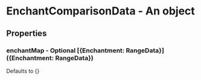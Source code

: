 

# EnchantComparisonData - An object



## Properties



### enchantMap - Optional [{Enchantment: RangeData}]({Enchantment: RangeData})



Defaults to {}

